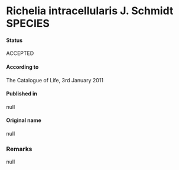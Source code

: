 # Richelia intracellularis J. Schmidt SPECIES

#### Status
ACCEPTED

#### According to
The Catalogue of Life, 3rd January 2011

#### Published in
null

#### Original name
null

### Remarks
null
